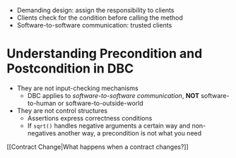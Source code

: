 * Demanding design: assign the responsibility to clients
* Clients check for the condition before calling the method
* Software-to-software communication: trusted clients

# Understanding Precondition and Postcondition in DBC
- They are not input-checking mechanisms
	- DBC applies to *software-to-software communication*, **NOT** software-to-human or software-to-outside-world
- They are not control structures
	- Assertions express correctness conditions
	- If `sqrt()` handles negative arguments a certain way and non-negatives another way, a precondition is not what you need

[[Contract Change|What happens when a contract changes?]]